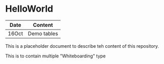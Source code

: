 # HelloWorld

| Date | Content |
|---|---|
|16Oct|Demo tables|

This is a placeholder document to describe teh content of this repository. 

This is to contain multiple "Whiteboarding" type
